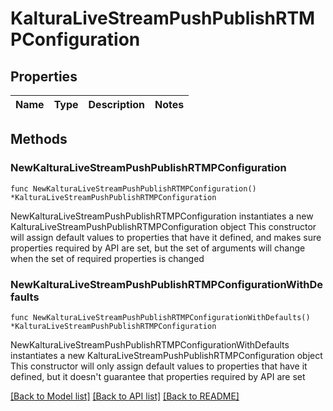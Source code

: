 # KalturaLiveStreamPushPublishRTMPConfiguration

## Properties

Name | Type | Description | Notes
------------ | ------------- | ------------- | -------------

## Methods

### NewKalturaLiveStreamPushPublishRTMPConfiguration

`func NewKalturaLiveStreamPushPublishRTMPConfiguration() *KalturaLiveStreamPushPublishRTMPConfiguration`

NewKalturaLiveStreamPushPublishRTMPConfiguration instantiates a new KalturaLiveStreamPushPublishRTMPConfiguration object
This constructor will assign default values to properties that have it defined,
and makes sure properties required by API are set, but the set of arguments
will change when the set of required properties is changed

### NewKalturaLiveStreamPushPublishRTMPConfigurationWithDefaults

`func NewKalturaLiveStreamPushPublishRTMPConfigurationWithDefaults() *KalturaLiveStreamPushPublishRTMPConfiguration`

NewKalturaLiveStreamPushPublishRTMPConfigurationWithDefaults instantiates a new KalturaLiveStreamPushPublishRTMPConfiguration object
This constructor will only assign default values to properties that have it defined,
but it doesn't guarantee that properties required by API are set


[[Back to Model list]](../README.md#documentation-for-models) [[Back to API list]](../README.md#documentation-for-api-endpoints) [[Back to README]](../README.md)


